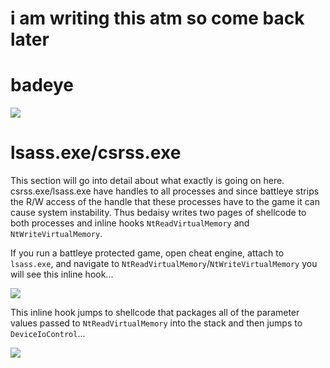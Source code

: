 # i am writing this atm so come back later

# badeye

<img src="https://imgur.com/5MjFoHg.png"/>


# lsass.exe/csrss.exe

This section will go into detail about what exactly is going on here. csrss.exe/lsass.exe have handles to all processes and since battleye strips the R/W access of the handle that these processes have
to the game it can cause system instability. Thus bedaisy writes two pages of shellcode to both processes and inline hooks `NtReadVirtualMemory` and `NtWriteVirtualMemory`.

If you run a battleye protected game, open cheat engine, attach to `lsass.exe`, and navigate to `NtReadVirtualMemory`/`NtWriteVirtualMemory` you will see this inline hook...

<img src="https://imgur.com/E7KAeoV.png"/>

This inline hook jumps to shellcode that packages all of the parameter values passed to `NtReadVirtualMemory` into the stack and then jumps to `DeviceIoControl`...

<img src="https://imgur.com/DpFyC9p.png"/>
